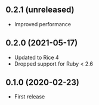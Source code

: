 ## 0.2.1 (unreleased)

- Improved performance

## 0.2.0 (2021-05-17)

- Updated to Rice 4
- Dropped support for Ruby < 2.6

## 0.1.0 (2020-02-23)

- First release
